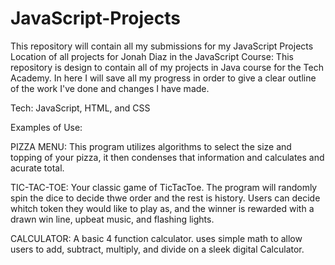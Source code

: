 # JavaScript-Projects
This repository will contain all my submissions for my JavaScript Projects
Location of all projects for Jonah Diaz in the JavaScript Course: This repository is design to contain all of my projects in Java course for the Tech Academy. In here I will save all my progress in order to give a clear outline of the work I've done and changes I have made.

Tech: JavaScript, HTML, and CSS


Examples of Use:
  
  
   PIZZA MENU:
              This program utilizes algorithms to select the size and topping of                 your pizza, it then condenses that information and calculates and                   acurate total.
              
   
   TIC-TAC-TOE:
               Your classic game of TicTacToe. The program will randomly spin                      the dice to decide thwe order and the rest is history. Users                        can decide whitch token they would like to play as, and the                        winner is rewarded with a drawn win line, upbeat music, and                        flashing lights.
    
    
   CALCULATOR:
              A basic 4 function calculator. uses simple math to allow users to                   add, subtract, multiply, and divide on a sleek digital Calculator.

